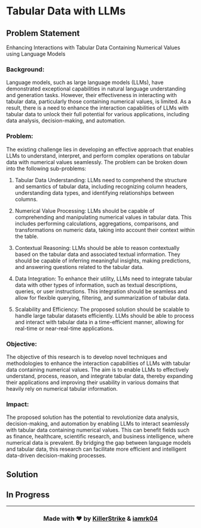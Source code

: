 # Tabular Data with LLMs

## Problem Statement

Enhancing Interactions with Tabular Data Containing Numerical Values using Language Models

### Background:

Language models, such as large language models (LLMs), have demonstrated exceptional capabilities in natural language understanding and generation tasks. However, their effectiveness in interacting with tabular data, particularly those containing numerical values, is limited. As a result, there is a need to enhance the interaction capabilities of LLMs with tabular data to unlock their full potential for various applications, including data analysis, decision-making, and automation.

### Problem:

The existing challenge lies in developing an effective approach that enables LLMs to understand, interpret, and perform complex operations on tabular data with numerical values seamlessly. The problem can be broken down into the following sub-problems:

1. Tabular Data Understanding: LLMs need to comprehend the structure and semantics of tabular data, including recognizing column headers, understanding data types, and identifying relationships between columns.

2. Numerical Value Processing: LLMs should be capable of comprehending and manipulating numerical values in tabular data. This includes performing calculations, aggregations, comparisons, and transformations on numeric data, taking into account their context within the table.

3. Contextual Reasoning: LLMs should be able to reason contextually based on the tabular data and associated textual information. They should be capable of inferring meaningful insights, making predictions, and answering questions related to the tabular data.

4. Data Integration: To enhance their utility, LLMs need to integrate tabular data with other types of information, such as textual descriptions, queries, or user instructions. This integration should be seamless and allow for flexible querying, filtering, and summarization of tabular data.

5. Scalability and Efficiency: The proposed solution should be scalable to handle large tabular datasets efficiently. LLMs should be able to process and interact with tabular data in a time-efficient manner, allowing for real-time or near-real-time applications.

### Objective:

The objective of this research is to develop novel techniques and methodologies to enhance the interaction capabilities of LLMs with tabular data containing numerical values. The aim is to enable LLMs to effectively understand, process, reason, and integrate tabular data, thereby expanding their applications and improving their usability in various domains that heavily rely on numerical tabular information.

### Impact:

The proposed solution has the potential to revolutionize data analysis, decision-making, and automation by enabling LLMs to interact seamlessly with tabular data containing numerical values. This can benefit fields such as finance, healthcare, scientific research, and business intelligence, where numerical data is prevalent. By bridging the gap between language models and tabular data, this research can facilitate more efficient and intelligent data-driven decision-making processes.

## Solution


## In Progress


---

<h3 align="center">Made with ❤ by <a href = "https://www.linkedin.com/in/shubhamagnihotri17/">KillerStrike</a> & <a href = "https://github.com/iamrk04">iamrk04</a></h3>
